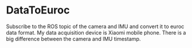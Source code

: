 # DataToEuroc
Subscribe to the ROS topic of the camera and IMU and convert it to euroc data format. My data acquisition device is Xiaomi mobile phone. There is a big difference between the camera and IMU timestamp.
